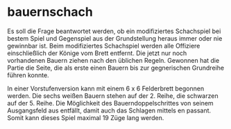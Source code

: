 # bauernschach

Es soll die Frage beantwortet werden, ob ein modifiziertes Schachspiel bei bestem Spiel und Gegenspiel aus der Grundstellung heraus immer oder nie gewinnbar ist. Beim modifiziertes Schachspiel werden alle Offiziere einschließlich der Könige vom Brett entfernt. Die jetzt nur noch vorhandenen Bauern ziehen nach den üblichen Regeln. Gewonnen hat die Partie die Seite, die als erste einen Bauern bis zur gegnerischen Grundreihe führen konnte.

In einer Vorstufenversion kann mit einem 6 x 6 Felderbrett begonnen werden. Die sechs weißen Bauern stehen auf der 2. Reihe, die schwarzen auf der 5. Reihe. Die Möglichkeit des Bauerndoppelschrittes von seinem Ausgangsfeld aus entfällt, damit auch das Schlagen mittels en passant. Somit kann dieses Spiel maximal 19 Züge lang werden.
